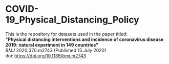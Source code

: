 # COVID-19_Physical_Distancing_Policy

This is the repository for datasets used in the paper titled: <br />
**"Physical distancing interventions and incidence of coronavirus disease 2019: natural experiment in 149 countries"** <br />
 _BMJ_ 2020;370:m2743 (Published 15 July 2020) <br />
doi: https://doi.org/10.1136/bmj.m2743 

